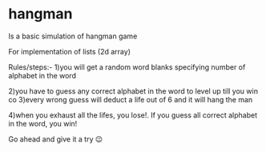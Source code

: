 # hangman
Is a basic simulation of hangman game

For implementation of lists (2d array)

Rules/steps:-
1)you will get a random word blanks specifying number of alphabet in the word

2)you have to guess any correct alphabet in the word to level up till you win
co
3)every wrong guess will deduct a life out of 6 and it will hang the man

4)when you exhaust all the lifes, you lose!. If you guess all correct alphabet in the word, you win! 

Go ahead and give it a try 😉
